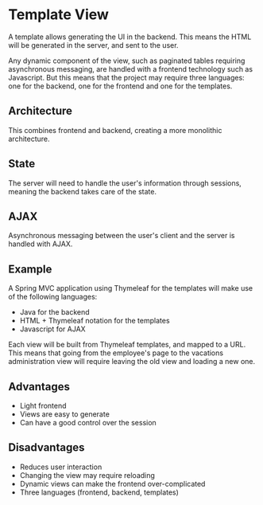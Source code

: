 # Template View

A template allows generating the UI in the backend. This means the HTML will be generated in the server, and sent to the user.

Any dynamic component of the view, such as paginated tables requiring asynchronous messaging, are handled with a frontend technology such as Javascript. But this means that the project may require three languages: one for the backend, one for the frontend and one for the templates.

## Architecture

This combines frontend and backend, creating a more monolithic architecture.

## State

The server will need to handle the user's information through sessions, meaning the backend takes care of the state.

## AJAX

Asynchronous messaging between the user's client and the server is handled with AJAX.

## Example

A Spring MVC application using Thymeleaf for the templates will make use of the following languages:

- Java for the backend
- HTML + Thymeleaf notation for the templates
- Javascript for AJAX

Each view will be built from Thymeleaf templates, and mapped to a URL. This means that going from the employee's page to the vacations administration view will require leaving the old view and loading a new one.

## Advantages

- Light frontend
- Views are easy to generate
- Can have a good control over the session

## Disadvantages

- Reduces user interaction
- Changing the view may require reloading
- Dynamic views can make the frontend over-complicated
- Three languages (frontend, backend, templates)
